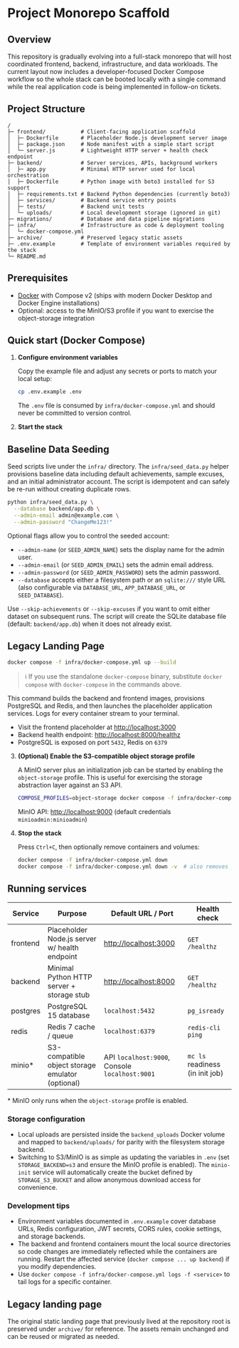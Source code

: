 # Project Monorepo Scaffold

## Overview

This repository is gradually evolving into a full-stack monorepo that will host coordinated frontend, backend, infrastructure, and data workloads. The current layout now includes a developer-focused Docker Compose workflow so the whole stack can be booted locally with a single command while the real application code is being implemented in follow-on tickets.

## Project Structure

```
/
├─ frontend/           # Client-facing application scaffold
│  ├─ Dockerfile       # Placeholder Node.js development server image
│  ├─ package.json     # Node manifest with a simple start script
│  └─ server.js        # Lightweight HTTP server + health check endpoint
├─ backend/            # Server services, APIs, background workers
│  ├─ app.py           # Minimal HTTP server used for local orchestration
│  ├─ Dockerfile       # Python image with boto3 installed for S3 support
│  ├─ requirements.txt # Backend Python dependencies (currently boto3)
│  ├─ services/        # Backend service entry points
│  ├─ tests/           # Backend unit tests
│  └─ uploads/         # Local development storage (ignored in git)
├─ migrations/         # Database and data pipeline migrations
├─ infra/              # Infrastructure as code & deployment tooling
│  └─ docker-compose.yml
├─ archive/            # Preserved legacy static assets
├─ .env.example        # Template of environment variables required by the stack
└─ README.md
```

## Prerequisites

- [Docker](https://docs.docker.com/get-docker/) with Compose v2 (ships with modern Docker Desktop and Docker Engine installations)
- Optional: access to the MinIO/S3 profile if you want to exercise the object-storage integration

## Quick start (Docker Compose)

1. **Configure environment variables**

   Copy the example file and adjust any secrets or ports to match your local setup:

   ```bash
   cp .env.example .env
   ```

   The `.env` file is consumed by `infra/docker-compose.yml` and should never be committed to version control.

2. **Start the stack**

## Baseline Data Seeding

Seed scripts live under the `infra/` directory. The `infra/seed_data.py` helper provisions
baseline data including default achievements, sample excuses, and an initial administrator
account. The script is idempotent and can safely be re-run without creating duplicate rows.

```bash
python infra/seed_data.py \
  --database backend/app.db \
  --admin-email admin@example.com \
  --admin-password "ChangeMe123!"
```

Optional flags allow you to control the seeded account:

- `--admin-name` (or `SEED_ADMIN_NAME`) sets the display name for the admin user.
- `--admin-email` (or `SEED_ADMIN_EMAIL`) sets the admin email address.
- `--admin-password` (or `SEED_ADMIN_PASSWORD`) sets the admin password.
- `--database` accepts either a filesystem path or an `sqlite:///` style URL (also configurable via `DATABASE_URL`, `APP_DATABASE_URL`, or `SEED_DATABASE`).

Use `--skip-achievements` or `--skip-excuses` if you want to omit either dataset on
subsequent runs. The script will create the SQLite database file (default:
`backend/app.db`) when it does not already exist.

## Legacy Landing Page
   ```bash
   docker compose -f infra/docker-compose.yml up --build
   ```

   > ℹ️  If you use the standalone `docker-compose` binary, substitute `docker compose` with `docker-compose` in the commands above.

   This command builds the backend and frontend images, provisions PostgreSQL and Redis, and then launches the placeholder application services. Logs for every container stream to your terminal.

   - Visit the frontend placeholder at <http://localhost:3000>
   - Backend health endpoint: <http://localhost:8000/healthz>
   - PostgreSQL is exposed on port `5432`, Redis on `6379`

3. **(Optional) Enable the S3-compatible object storage profile**

   A MinIO server plus an initialization job can be started by enabling the `object-storage` profile. This is useful for exercising the storage abstraction layer against an S3 API.

   ```bash
   COMPOSE_PROFILES=object-storage docker compose -f infra/docker-compose.yml up --build
   ```

   MinIO API: <http://localhost:9000> (default credentials `minioadmin:minioadmin`)

4. **Stop the stack**

   Press `Ctrl+C`, then optionally remove containers and volumes:

   ```bash
   docker compose -f infra/docker-compose.yml down
   docker compose -f infra/docker-compose.yml down -v  # also removes persistent data
   ```

## Running services

| Service   | Purpose                                           | Default URL / Port             | Health check                     |
|-----------|---------------------------------------------------|--------------------------------|----------------------------------|
| frontend  | Placeholder Node.js server w/ health endpoint     | <http://localhost:3000>        | `GET /healthz`                   |
| backend   | Minimal Python HTTP server + storage stub         | <http://localhost:8000>        | `GET /healthz`                   |
| postgres  | PostgreSQL 15 database                            | `localhost:5432`               | `pg_isready`                     |
| redis     | Redis 7 cache / queue                             | `localhost:6379`               | `redis-cli ping`                 |
| minio*    | S3-compatible object storage emulator (optional)  | API `localhost:9000`, Console `localhost:9001` | `mc ls` readiness (in init job) |

\* MinIO only runs when the `object-storage` profile is enabled.

### Storage configuration

- Local uploads are persisted inside the `backend_uploads` Docker volume and mapped to `backend/uploads/` for parity with the filesystem storage backend.
- Switching to S3/MinIO is as simple as updating the variables in `.env` (set `STORAGE_BACKEND=s3` and ensure the MinIO profile is enabled). The `minio-init` service will automatically create the bucket defined by `STORAGE_S3_BUCKET` and allow anonymous download access for convenience.

### Development tips

- Environment variables documented in `.env.example` cover database URLs, Redis configuration, JWT secrets, CORS rules, cookie settings, and storage backends.
- The backend and frontend containers mount the local source directories so code changes are immediately reflected while the containers are running. Restart the affected service (`docker compose ... up backend`) if you modify dependencies.
- Use `docker compose -f infra/docker-compose.yml logs -f <service>` to tail logs for a specific container.

## Legacy landing page

The original static landing page that previously lived at the repository root is preserved under `archive/` for reference. The assets remain unchanged and can be reused or migrated as needed.
